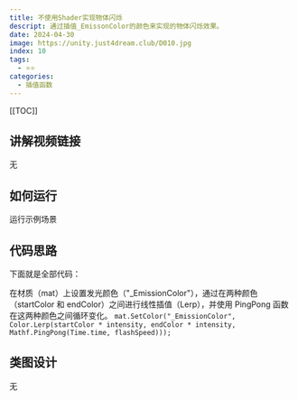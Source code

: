 ```yaml
---
title: 不使用Shader实现物体闪烁
descript: 通过插值_EmissonColor的颜色来实现的物体闪烁效果。
date: 2024-04-30
image: https://unity.just4dream.club/D010.jpg
index: 10
tags:
  - ⭐️⭐️
categories:
  - 插值函数
---
```


[[TOC]]

## 讲解视频链接
无

## 如何运行
运行示例场景

## 代码思路

下面就是全部代码：

在材质（mat）上设置发光颜色（"_EmissionColor"），通过在两种颜色（startColor 和 endColor）之间进行线性插值（Lerp），并使用 PingPong 函数在这两种颜色之间循环变化。
`mat.SetColor("_EmissionColor", Color.Lerp(startColor * intensity, endColor * intensity, Mathf.PingPong(Time.time, flashSpeed)));`

## 类图设计
无
